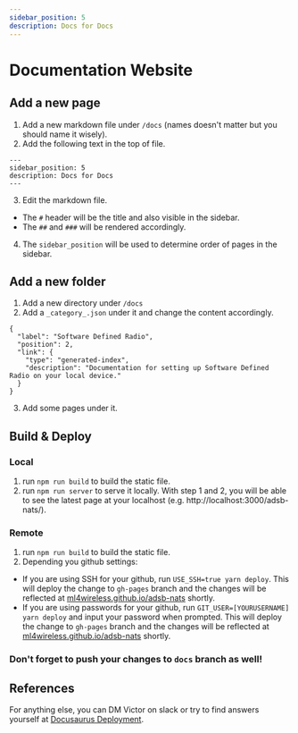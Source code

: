 ```yaml
---
sidebar_position: 5
description: Docs for Docs
---
```


# Documentation Website

## Add a new page
1. Add a new markdown file under `/docs` (names doesn't matter but you should name it wisely).
2. Add the following text in the top of file.
```
---
sidebar_position: 5
description: Docs for Docs
---
```
3. Edit the markdown file. 
- The `#` header will be the title and also visible in the sidebar.
- The `##` and `###` will be rendered accordingly. 
4. The `sidebar_position` will be used to determine order of pages in the sidebar.

## Add a new folder
1. Add a new directory under `/docs`
2. Add a `_category_.json` under it and change the content accordingly.
```
{
  "label": "Software Defined Radio",
  "position": 2,
  "link": {
    "type": "generated-index",
    "description": "Documentation for setting up Software Defined Radio on your local device."
  }
}
```
3. Add some pages under it.

## Build & Deploy

### Local
1. run `npm run build` to build the static file.
2. run `npm run server` to serve it locally. With step 1 and 2, you will be able to see the latest page at your localhost (e.g. http://localhost:3000/adsb-nats/).

### Remote
1. run `npm run build` to build the static file.
2. Depending you github settings:
- If you are using SSH for your github, run `USE_SSH=true yarn deploy`. This will deploy the change to `gh-pages` branch and the changes will be reflected at [ml4wireless.github.io/adsb-nats](https://ml4wireless.github.io/adsb-nats/) shortly. 
- If you are using passwords for your github, run `GIT_USER=[YOURUSERNAME] yarn deploy` and input your password when prompted. This will deploy the change to `gh-pages` branch and the changes will be reflected at [ml4wireless.github.io/adsb-nats](https://ml4wireless.github.io/adsb-nats/) shortly. 

### Don't forget to push your changes to `docs` branch as well!

## References
For anything else, you can DM Victor on slack or try to find answers yourself at [Docusaurus Deployment](https://docusaurus.io/docs/deployment#deploying-to-github-pages).